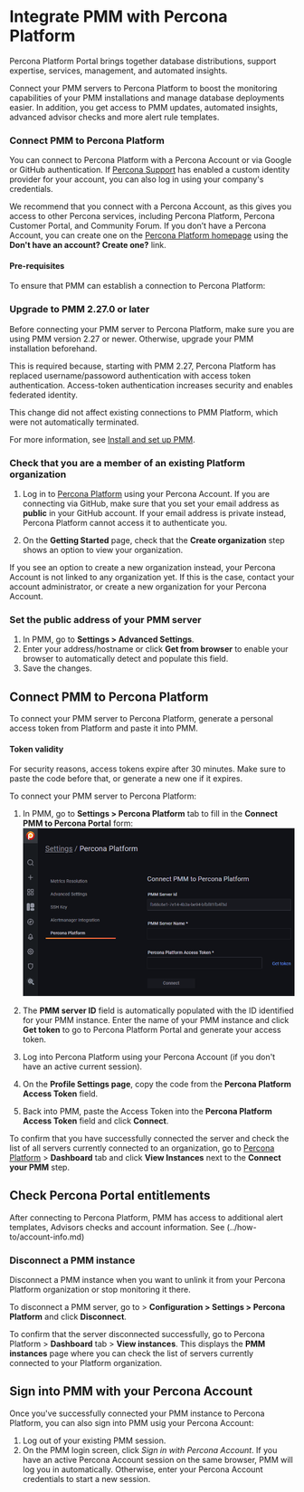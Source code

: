 # Integrate PMM with Percona Platform
Percona Platform Portal brings together database distributions, support expertise, services, management, and automated insights. 

Connect your PMM servers to Percona Platform to boost the monitoring capabilities of your PMM installations and manage database deployments easier. In addition, you get access to PMM updates, automated insights, advanced advisor checks and more alert rule templates.

### Connect PMM to Percona Platform
You can connect to Percona Platform with a Percona Account or via Google or GitHub authentication. If [Percona Support](https://www.percona.com/about-percona/contact) has enabled a custom identity provider for your account, you can also log in using your company's credentials.

We recommend that you connect with a Percona Account, as this gives you access to other Percona services, including Percona Platform, Percona Customer Portal, and Community Forum. If you don’t have a Percona Account, you can create one on the [Percona Platform homepage](https://portal.percona.com/login) using the **Don't have an account? Create one?** link.

#### Pre-requisites
To ensure that PMM can establish a connection to Percona Platform: 

### Upgrade to PMM 2.27.0 or later
 Before connecting your PMM server to Percona Platform, make sure you are using PMM version 2.27 or newer. Otherwise, upgrade your PMM installation beforehand. 
 
 This is required because, starting with PMM 2.27, Percona Platform has replaced username/passoword authentication with access token authentication. Access-token authentication increases security and enables federated identity. 

  This change did not affect existing connections to PMM Platform, which were not automatically terminated. 
 
 For more information, see [Install and set up PMM](../setting-up/index.md).

### Check that you are a member of an existing Platform organization
1. Log in to [Percona Platform](https://portal.percona.com) using your Percona Account. If you are connecting via GitHub, make sure that you  set your email address as **public** in your GitHub account. If your email address is private instead, Percona Platform cannot access it to authenticate you.

2. On the **Getting Started** page, check that the **Create organization** step shows an option to view your organization.

If you see an option to create a new organization instead, your Percona Account is not linked to any organization yet. If this is the case, contact your account administrator, or create a new organization for your Percona Account.

### Set the public address of your PMM server 
1. In PMM, go to **Settings > Advanced Settings**.
2. Enter your address/hostname or click **Get from browser** to enable your browser to automatically detect and populate this field.
3. Save the changes.

## Connect PMM to Percona Platform
To connect your PMM server to Percona Platform, generate a personal access token from Platform and paste it into PMM. 
#### Token validity
For security reasons, access tokens expire after 30 minutes. Make sure to paste the code before that, or generate a new one if it expires.

To connect your PMM server to Percona Platform:
1. In PMM, go to **Settings > Percona Platform** tab to fill in the **Connect PMM to Percona Portal** form: ![!image](../_images/PMM_Settings_Percona_Platform_Login.png)

2. The **PMM server ID** field is automatically populated with the ID identified for your PMM instance. Enter the name of your PMM instance and click **Get token** to go to Percona Platform Portal and generate your access token.
3. Log into Percona Platform using your Percona Account (if you don't have an active current session).
4. On the **Profile Settings page**, copy the code from the **Percona Platform Access Token** field. 
5. Back into PMM, paste the Access Token into the **Percona Platform Access Token** field and click  **Connect**.

To confirm that you have successfully connected the server and check the list of all servers currently connected to an organization, go to [Percona Platform](https://portal.percona.com) > **Dashboard** tab and click **View Instances** next to the **Connect your PMM** step. 

## Check Percona Portal entitlements
After connecting to Percona Platform, PMM has access to additional alert templates,   Advisors checks and account information. See (../how-to/account-info.md)

### Disconnect a PMM instance
 Disconnect a PMM instance when you want to unlink it from your Percona Platform organization or stop monitoring it there. 

To disconnect a PMM server, go to > <i class="uil uil-cog"></i> **Configuration > Settings > Percona Platform** and click **Disconnect**. 

To confirm that the server disconnected successfully, go to Percona Platform >  **Dashboard** tab > **View instances**. This displays the **PMM instances** page where you can check the list of servers currently connected to your Platform organization. 

## Sign into PMM with your Percona Account
Once you've successfully connected your PMM instance to Percona Platform, you can also sign into PMM usig your Percona Account:

1. Log out of your existing PMM session.
2. On the PMM login screen, click *Sign in with Percona Account*. 
 If you have an active Percona Account session on the same browser, PMM will log you in automatically. Otherwise, enter your Percona Account credentials to start a new session.